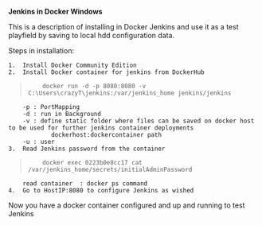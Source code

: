 **Jenkins in Docker Windows**

This is a description of installing in Docker Jenkins and use it as a test playfield by saving to local hdd configuration data.

Steps in installation:
	
	1.	Install Docker Community Edition
	2.	Install Docker container for jenkins from DockerHub
>         docker run -d -p 8080:8080 -v C:\Users\crazyT\jenkins:/var/jenkins_home jenkins/jenkins

        -p : PortMapping
        -d : run in Background
        -v : define static folder where files can be saved on docker host to be used for further jenkins container deployments        
                dockerhost:dockercontainer path
        -u : user
	3.	Read Jenkins password from the container
>         docker exec 0223b0e8cc17 cat /var/jenkins_home/secrets/initialAdminPassword
        read container  : docker ps command
	4.	Go to HostIP:8080 to configure Jenkins as wished
	
Now you have a docker container configured and up and running to test Jenkins